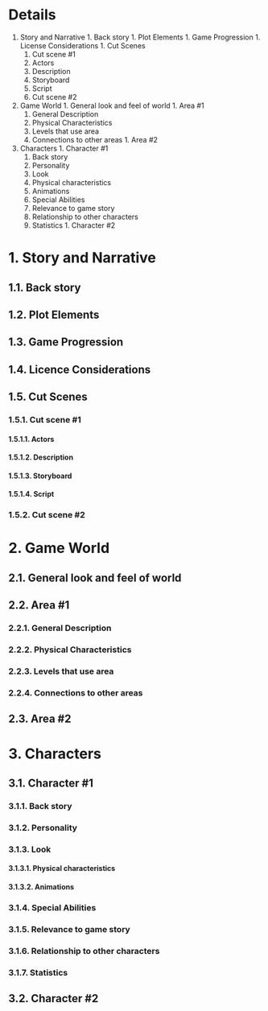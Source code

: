 # Details #

  1. Story and Narrative
    1. Back story
    1. Plot Elements
    1. Game Progression
    1. License Considerations
    1. Cut Scenes
      1. Cut scene #1
        1. Actors
        1. Description
        1. Storyboard
        1. Script
      1. Cut scene #2
  1. Game World
    1. General look and feel of world
    1. Area #1
      1. General Description
      1. Physical Characteristics
      1. Levels that use area
      1. Connections to other areas
    1. Area #2
  1. Characters
    1. Character #1
      1. Back story
      1. Personality
      1. Look
        1. Physical characteristics
        1. Animations
        1. Special Abilities
        1. Relevance to game story
        1. Relationship to other characters
        1. Statistics
    1. Character #2

# 1. Story and Narrative #

## 1.1. Back story ##

## 1.2. Plot Elements ##

## 1.3. Game Progression ##

## 1.4. Licence Considerations ##

## 1.5. Cut Scenes ##

### 1.5.1. Cut scene #1 ###

#### 1.5.1.1. Actors ####

#### 1.5.1.2. Description ####

#### 1.5.1.3. Storyboard ####

#### 1.5.1.4. Script ####

### 1.5.2. Cut scene #2 ###

# 2. Game World #

## 2.1. General look and feel of world ##

## 2.2. Area #1 ##

### 2.2.1. General Description ###

### 2.2.2. Physical Characteristics ###

### 2.2.3. Levels that use area ###

### 2.2.4. Connections to other areas ###

## 2.3. Area #2 ##

# 3. Characters #

## 3.1. Character #1 ##

### 3.1.1. Back story ###

### 3.1.2. Personality ###

### 3.1.3. Look ###

#### 3.1.3.1. Physical characteristics ####

#### 3.1.3.2. Animations ####

### 3.1.4. Special Abilities ###

### 3.1.5. Relevance to game story ###

### 3.1.6. Relationship to other characters ###

### 3.1.7. Statistics ###

## 3.2. Character #2 ##